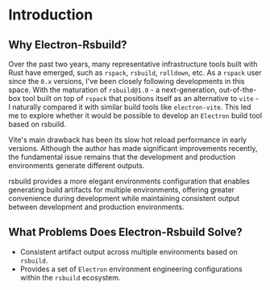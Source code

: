 # Introduction

## Why Electron-Rsbuild?

Over the past two years, many representative infrastructure tools built with Rust have emerged, such as `rspack`, `rsbuild`, `rolldown`, etc. As a `rspack` user since the `0.x` versions, I've been closely following developments in this space. With the maturation of `rsbuild@1.0` - a next-generation, out-of-the-box tool built on top of `rspack` that positions itself as an alternative to `vite` - I naturally compared it with similar build tools like `electron-vite`. This led me to explore whether it would be possible to develop an `Electron` build tool based on rsbuild.

Vite's main drawback has been its slow hot reload performance in early versions. Although the author has made significant improvements recently, the fundamental issue remains that the development and production environments generate different outputs.

rsbuild provides a more elegant environments configuration that enables generating build artifacts for multiple environments, offering greater convenience during development while maintaining consistent output between development and production environments.

## What Problems Does Electron-Rsbuild Solve?

- Consistent artifact output across multiple environments based on `rsbuild`.
- Provides a set of `Electron` environment engineering configurations within the `rsbuild` ecosystem.
